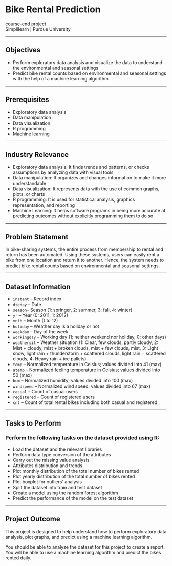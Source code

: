 # Bike Rental Prediction

course-end project  
Simplilearn | Purdue University

---

## Objectives

- Perform exploratory data analysis and visualize the data to understand the environmental and seasonal settings
- Predict bike rental counts based on environmental and seasonal settings with the help of a machine learning algorithm

---

## Prerequisites

- Exploratory data analysis
- Data manipulation
- Data visualization
- R programming
- Machine learning

---

## Industry Relevance

- Exploratory data analysis: It finds trends and patterns, or checks assumptions by analyzing data with visual tools
- Data manipulation: It organizes and changes information to make it more understandable
- Data visualization: It represents data with the use of common graphs, plots, or charts
- R programming: It is used for statistical analysis, graphics representation, and reporting
- Machine Learning: It helps software programs in being more accurate at predicting outcomes without explicitly programming them to do so

---

## Problem Statement

In bike-sharing systems, the entire process from membership to rental and return has been automated. Using these systems, users can easily rent a bike from one location and return it to another. Hence, the system needs to predict bike rental counts based on environmental and seasonal settings.

---

## Dataset Information

- `instant` – Record index
- `dteday` – Date
- `season`– Season (1: springer, 2: summer, 3: fall, 4: winter)
- `yr` – Year (0: 2011, 1: 2012)
- `mnth` – Month (1 to 12)
- `holiday` – Weather day is a holiday or not
- `weekday` – Day of the week
- `workingday` – Working day (1: neither weekend nor holiday, 0: other days)
- `weathersit` – Weather situation (1: Clear, few clouds, partly cloudy, 2: Mist + cloudy, mist + broken clouds, mist + few clouds, mist, 3: Light snow, light rain + thunderstorm + scattered clouds, light rain + scattered clouds, 4: Heavy rain + ice pallets)
- `temp` – Normalized temperature in Celsius; values divided into 41 (max)
- `atemp` – Normalized feeling temperature in Celsius; values divided into 50 (max)
- `hum` – Normalized humidity; values divided into 100 (max)
- `windspeed` – Normalized wind speed; values divided into 67 (max)
- `casual` – Count of casual users
- `registered` – Count of registered users
- `cnt` – Count of total rental bikes including both casual and registered

---

## Tasks to Perform

### Perform the following tasks on the dataset provided using R:

- Load the dataset and the relevant libraries
- Perform data type conversion of the attributes
- Carry out the missing value analysis
- Attributes distribution and trends
- Plot monthly distribution of the total number of bikes rented
- Plot yearly distribution of the total number of bikes rented
- Plot boxplot for outliers' analysis
- Split the dataset into train and test dataset
- Create a model using the random forest algorithm
- Predict the performance of the model on the test dataset

---

## Project Outcome

This project is designed to help understand how to perform exploratory data analysis, plot graphs, and predict using a machine learning algorithm.

You should be able to analyze the dataset for this project to create a report. You will be able to use a machine learning algorithm and predict the bikes rented daily.


